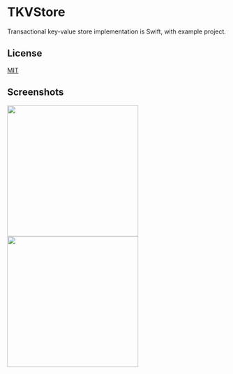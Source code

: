 # TKVStore

Transactional key-value store implementation is Swift, with example project.

## License

[MIT](https://choosealicense.com/licenses/mit/)

## Screenshots

<img src="https://user-images.githubusercontent.com/13338518/228077215-e2eaa9f5-f36c-4907-b5cf-323889ad7464.png" width="300"> <img src="https://user-images.githubusercontent.com/13338518/228077217-4331f18c-6514-4901-bd10-0c6c4bb4bc37.png" width="300">

